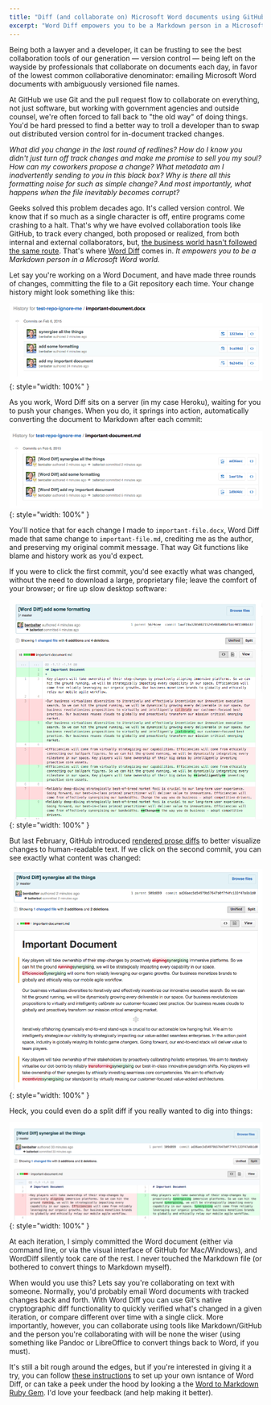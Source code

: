 ```yaml
---
title: "Diff (and collaborate on) Microsoft Word documents using GitHub"
excerpt: "Word Diff empowers you to be a Markdown person in a Microsoft Word world by automatically converting Word documents to Markdown each time you commit to GitHub, where they can be diffed, tracked, and collaborated on."
---
```


Being both a lawyer and a developer, it can be frusting to see the best collaboration tools of our generation — version control — being left on the wayside by professionals that collaborate on documents each day, in favor of the lowest common collaborative denominator: emailing Microsoft Word documents with ambiguously versioned file names.

At GitHub we use Git and the pull request flow to collaborate on everything, not just software, but working with government agencies and outside counsel, we're often forced to fall back to "the old way" of doing things. You'd be hard pressed to find a better way to troll a developer than to swap out distributed version control for in-document tracked changes.

*What did you change in the last round of redlines? How do I know you didn't just turn off track changes and make me promise to sell you my soul? How can my coworkers propose a change? What metadata am I inadvertently sending to you in this black box? Why is there all this formatting noise for such as simple change? And most importantly, what happens when the file inevitably becomes corrupt?*

Geeks solved this problem decades ago. It's called version control. We know that if so much as a single character is off, entire programs come crashing to a halt. That's why we have evolved collaboration tools like GitHub, to track every changed, both proposed or realized, from both internal and external collaborators, but, [the business world hasn't followed the same route](http://ben.balter.com/2012/10/19/we-ve-been-trained-to-make-paper/). That's where [Word Diff](https://github.com/benbalter/word_diff) comes in. *It empowers you to be a Markdown person in a Microsoft Word world.*

Let say you're working on a Word Document, and have made three rounds of changes, committing the file to a Git repository each time. Your change history might look something like this:

![Changes to a .docx file](/wp-content/uploads/2015/docx-diff.png){: style="width: 100%" }

As you work, Word Diff sits on a server (in my case Heroku), waiting for you to push your changes. When you do, it springs into action, automatically converting the document to Markdown after each commit:

![Changes to a .md file](/wp-content/uploads/2015/md-diff.png){: style="width: 100%" }

You'll notice that for each change I made to `important-file.docx`, Word Diff made that same change to `important-file.md`, crediting me as the author, and preserving my original commit message. That way Git functions like blame and history work as you'd expect.

If you were to click the first commit, you'd see exactly what was changed, without the need to download a large, proprietary file; leave the comfort of your browser; or fire up slow desktop software:

![Formatting Diff](/wp-content/uploads/2015/formatting-diff.png){: style="width: 100%" }

But last February, GitHub introduced [rendered prose diffs](https://github.com/blog/1784-rendered-prose-diffs) to better visualize changes to human-readable text. If we click on the second commit, you can see exactly what content was changed:

![Content Diff](/wp-content/uploads/2015/content-diff.png){: style="width: 100%" }

Heck, you could even do a split diff if you really wanted to dig into things:

![Split diff](/wp-content/uploads/2015/split-diff.png){: style="width: 100%" }

At each iteration, I simply committed the Word document (either via command line, or via the visual interface of GitHub for Mac/Windows), and WordDiff silently took care of the rest. I never touched the Markdown file (or bothered to convert things to Markdown myself).

When would you use this? Lets say you're collaborating on text with someone. Normally, you'd probably email Word documents with tracked changes back and forth. With Word Diff you can use Git's native cryptographic diff functionality to quickly verified what's changed in a given iteration, or compare different over time with a single click. More importantly, however, you can collaborate using tools like Markdown/GitHub and the person you're collaborating with will be none the wiser (using something like Pandoc or LibreOffice to convert things back to Word, if you must).

It's still a bit rough around the edges, but if you're interested in giving it a try, you can follow [these instructions](https://github.com/benbalter/word_diff) to set up your own isntance of Word Diff, or can take a peek under the hood by looking a the [Word to Markdown Ruby Gem](https://github.com/benbalter/word-to-markdown). I'd love your feedback (and help making it better).
